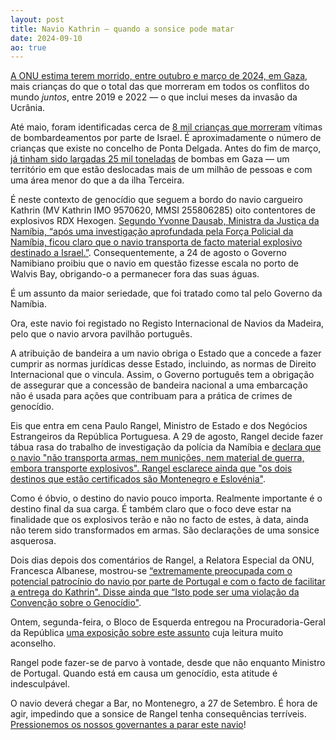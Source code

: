 ```yaml
---
layout: post
title: Navio Kathrin — quando a sonsice pode matar
date: 2024-09-10
ao: true
---
```


[A ONU estima terem morrido, entre outubro e março de 2024, em Gaza](https://turkiye.un.org/en/263401-gaza-number-children-killed-higher-four-years-world-conflict), mais crianças do que o total das que morreram em todos os conflitos do mundo _juntos_, entre 2019 e 2022 — o que inclui meses da invasão da Ucrânia.

Até maio, foram identificadas cerca de [8 mil crianças que morreram](https://www.npr.org/2024/05/15/1251265727/un-gaza-death-toll-women-children) vítimas de bombardeamentos por parte de Israel. É aproximadamente o número de crianças que existe no concelho de Ponta Delgada. Antes do fim de março, [já tinham sido largadas 25 mil toneladas](https://expresso.pt/internacional/medio-oriente/guerra-israel-hamas/2024-03-25-Israel-ja-deixou-cair-mais-de-25-mil-toneladas-de-bombas-em-Gaza-sao-duas-bombas-atomicas-desde-outubro--171-dia-de-guerra--e920fe6a) de bombas em Gaza — um território em que estão deslocadas mais de um milhão de pessoas e com uma área menor do que a da ilha Terceira.

É neste contexto de genocídio que seguem a bordo do navio cargueiro Kathrin (MV Kathrin IMO 9570620, MMSI 255806285) oito contentores de explosivos RDX Hexogen. [Segundo Yvonne Dausab, Ministra da Justiça da Namíbia, “após uma investigação aprofundada pela Força Policial da Namíbia, ficou claro que o navio transporta de facto material explosivo destinado a Israel.”](https://neweralive.na/namibia-blocks-israeli-weapon-carrying-vessel). Consequentemente, a 24 de agosto o Governo Namibiano proibiu que o navio em questão fizesse escala no porto de Walvis Bay, obrigando-o a permanecer fora das suas águas.

É um assunto da maior seriedade, que foi tratado como tal pelo Governo da Namíbia.

Ora, este navio foi registado no Registo Internacional de Navios da Madeira, pelo que o navio arvora pavilhão português.

A atribuição de bandeira a um navio obriga o Estado que a concede a fazer cumprir as normas jurídicas desse Estado, incluindo, as normas de Direito Internacional que o vincula. Assim, o Governo português tem a obrigação de assegurar que a concessão de bandeira nacional a uma embarcação não é usada para ações que contribuam para a prática de crimes de genocídio.

Eis que entra em cena Paulo Rangel, Ministro de Estado e dos Negócios Estrangeiros da República Portuguesa. A 29 de agosto, Rangel decide fazer tábua rasa do trabalho de investigação da polícia da Namíbia e [declara que o navio "não transporta armas, nem munições, nem material de guerra, embora transporte explosivos". Rangel esclarece ainda que "os dois destinos que estão certificados são Montenegro e Eslovénia"](https://www.publico.pt/2024/08/29/politica/noticia/rangel-navio-bandeira-portuguesa-nao-transporta-armas-dirige-israel-2102286).

Como é óbvio, o destino do navio pouco importa. Realmente importante é o destino final da sua carga. É também claro que o foco deve estar na finalidade que os explosivos terão e não no facto de estes, à data, ainda não terem sido transformados em armas. São declarações de uma sonsice asquerosa.

Dois dias depois dos comentários de Rangel, a Relatora Especial da ONU, Francesca Albanese, mostrou-se [“extremamente preocupada com o potencial patrocínio do navio por parte de Portugal e com o facto de facilitar a entrega do Kathrin". Disse ainda que “Isto pode ser uma violação da Convenção sobre o Genocídio"](https://x.com/FranceskAlbs/status/1829709634912813278).

Ontem, segunda-feira, o Bloco de Esquerda entregou na Procuradoria-Geral da República [uma exposição sobre este assunto](https://www.esquerda.net/sites/default/files/2024-09/exposicaopgrkathrin.pdf) cuja leitura muito aconselho.

Rangel pode fazer-se de parvo à vontade, desde que não enquanto Ministro de Portugal. Quando está em causa um genocídio, esta atitude é indesculpável.

O navio deverá chegar a Bar, no Montenegro, a 27 de Setembro. É hora de agir, impedindo que a sonsice de Rangel tenha consequências terríveis. [Pressionemos os nossos governantes a parar este navio](https://docs.google.com/forms/d/e/1FAIpQLScsr_73xEKbea_ZwLVhCFhIZEBTA5nT3XMOK5oHlGHFb9WwVg/viewform)!
